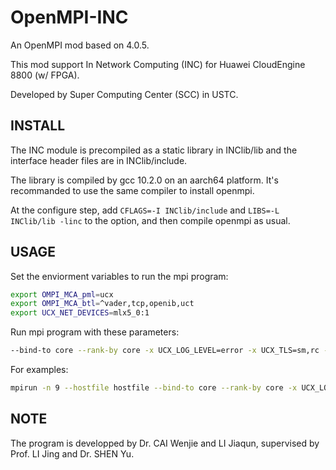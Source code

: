 # OpenMPI-INC

An OpenMPI mod based on 4.0.5.

This mod support In Network Computing (INC) for Huawei CloudEngine 8800 (w/ FPGA).

Developed by Super Computing Center (SCC) in USTC.

## INSTALL

The INC module is precompiled as a static library in INClib/lib and the interface header files are in INClib/include.

The library is compiled by gcc 10.2.0 on an aarch64 platform. It's recommanded to use the same compiler to install openmpi.

At the configure step, add `CFLAGS=-I INClib/include` and `LIBS=-L INClib/lib -linc` to the option, and then compile openmpi as usual.

## USAGE

Set the enviorment variables to run the mpi program:

```bash
export OMPI_MCA_pml=ucx
export OMPI_MCA_btl=^vader,tcp,openib,uct
export UCX_NET_DEVICES=mlx5_0:1
```

Run mpi program with these parameters:

```bash
--bind-to core --rank-by core -x UCX_LOG_LEVEL=error -x UCX_TLS=sm,rc --mca coll_tuned_use_dynamic_rules 1 --mca coll_tuned_allreduce_algorithm 1 osu_allreduce
```

For examples:

```bash
mpirun -n 9 --hostfile hostfile --bind-to core --rank-by core -x UCX_LOG_LEVEL=error -x UCX_TLS=sm,rc --mca coll_tuned_use_dynamic_rules 1 --mca coll_tuned_allreduce_algorithm 1 osu_allreduce ./a.out
```

## NOTE

The program is developped by Dr. CAI Wenjie and LI Jiaqun, supervised by Prof. LI Jing and Dr. SHEN Yu.

